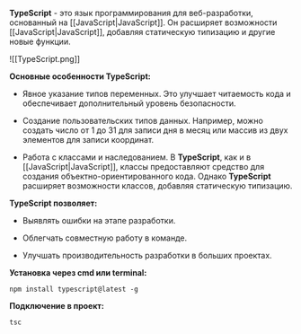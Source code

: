 **TypeScript** - это язык программирования для веб-разработки, основанный на [[JavaScript|JavaScript]]. Он расширяет возможности [[JavaScript|JavaScript]], добавляя статическую типизацию и другие новые функции.

![[TypeScript.png]]

**Основные особенности TypeScript:**

- Явное указание типов переменных. Это улучшает читаемость кода и обеспечивает дополнительный уровень безопасности.
    
- Создание пользовательских типов данных. Например, можно создать число от 1 до 31 для записи дня в месяц или массив из двух элементов для записи координат.
    
- Работа с классами и наследованием. В **TypeScript**, как и в [[JavaScript|JavaScript]], классы предоставляют средство для создания объектно-ориентированного кода. Однако **TypeScript** расширяет возможности классов, добавляя статическую типизацию.

**TypeScript позволяет:**

- Выявлять ошибки на этапе разработки.
    
- Облегчать совместную работу в команде.
    
- Улучшать производительность разработки в больших проектах.

**Установка через cmd или terminal:**

```Shell
npm install typescript@latest -g
```

**Подключение в проект:**

```
tsc
```